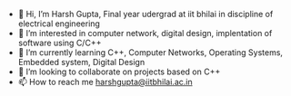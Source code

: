 - 👋 Hi, I’m Harsh Gupta, Final year udergrad at iit bhilai in discipline of electrical engineering
- 👀 I’m interested in computer network, digital design, implentation of software using C/C++
- 🌱 I’m currently learning C++, Computer Networks, Operating Systems, Embedded system, Digital Design
- 💞️ I’m looking to collaborate on projects based on C++
- 📫 How to reach me harshgupta@iitbhilai.ac.in

<!---
tensionTaker/tensionTaker is a ✨ special ✨ repository because its `README.md` (this file) appears on your GitHub profile.
You can click the Preview link to take a look at your changes.
--->
